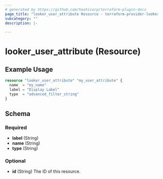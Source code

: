 ```yaml
---
# generated by https://github.com/hashicorp/terraform-plugin-docs
page_title: "looker_user_attribute Resource - terraform-provider-looker"
subcategory: ""
description: |-
  
---
```


# looker_user_attribute (Resource)



## Example Usage

```terraform
resource "looker_user_attribute" "my_user_attribute" {
  name  = "my_name"
  label = "Display Label"
  type  = "advanced_filter_string"
}
```

<!-- schema generated by tfplugindocs -->
## Schema

### Required

- **label** (String)
- **name** (String)
- **type** (String)

### Optional

- **id** (String) The ID of this resource.


